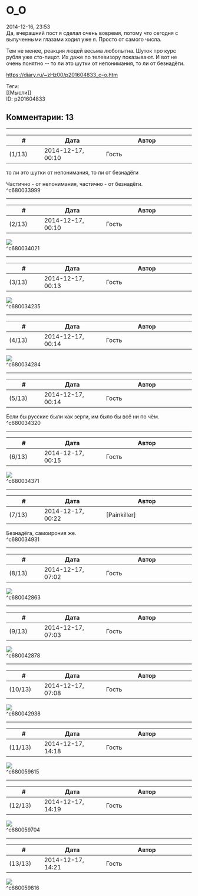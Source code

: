 О\_О
====

  
2014-12-16, 23:53  
 Да, вчерашний пост я сделал очень вовремя, потому что сегодня с выпученными глазами ходил уже я. Просто от самого числа.   
   
 Тем не менее, реакция людей весьма любопытна. Шуток про курс рубля уже сто-пицот. Их даже по телевизору показывают. И вот не очень понятно -- то ли это шутки от непонимания, то ли от безнадёги.   
  
<https://diary.ru/~zHz00/p201604833_o-o.htm>  
  
Теги:  
[[Мысли]]  
ID: p201604833  


Комментарии: 13
---------------

  


---



|         #         |              Дата              |                     Автор                     |           ID           |
| --- | --- | --- | --- |
| (1/13) | 2014-12-17, 00:10 | Гость | c680033999 |

  
  то ли это шутки от непонимания, то ли от безнадёги    
   
 Частично - от непонимания, частично - от безнадёги.   
 ^c680033999

---



|         #         |              Дата              |                     Автор                     |           ID           |
| --- | --- | --- | --- |
| (2/13) | 2014-12-17, 00:10 | Гость | c680034021 |

  
 ![](pics/72685_2fc837f05dd46684d5cde405f854a418a.jpg)   
 ^c680034021

---



|         #         |              Дата              |                     Автор                     |           ID           |
| --- | --- | --- | --- |
| (3/13) | 2014-12-17, 00:13 | Гость | c680034235 |

  
 ![](pics/1280733709_1262042146_sarah_kerrigan0.jpg)   
 ^c680034235

---



|         #         |              Дата              |                     Автор                     |           ID           |
| --- | --- | --- | --- |
| (4/13) | 2014-12-17, 00:14 | Гость | c680034284 |

  
 ![](pics/1370479081_07.jpg)   
 ^c680034284

---



|         #         |              Дата              |                     Автор                     |           ID           |
| --- | --- | --- | --- |
| (5/13) | 2014-12-17, 00:14 | Гость | c680034320 |

  
 Если бы русские были как зерги, им было бы всё ни по чём.   
 ^c680034320

---



|         #         |              Дата              |                     Автор                     |           ID           |
| --- | --- | --- | --- |
| (6/13) | 2014-12-17, 00:15 | Гость | c680034371 |

  
 ![](pics/e5b6859f4224.jpg)   
 ^c680034371

---



|         #         |              Дата              |                     Автор                     |           ID           |
| --- | --- | --- | --- |
| (7/13) | 2014-12-17, 00:22 | [Painkiller] | c680034931 |

  
 Безнадёга, самоирония же.   
 ^c680034931

---



|         #         |              Дата              |                     Автор                     |           ID           |
| --- | --- | --- | --- |
| (8/13) | 2014-12-17, 07:02 | Гость | c680042863 |

  
 ![](pics/1365358256_sara1.jpg)   
 ^c680042863

---



|         #         |              Дата              |                     Автор                     |           ID           |
| --- | --- | --- | --- |
| (9/13) | 2014-12-17, 07:03 | Гость | c680042878 |

  
 ![](pics/kerrigan_cr_cr.jpg)   
 ^c680042878

---



|         #         |              Дата              |                     Автор                     |           ID           |
| --- | --- | --- | --- |
| (10/13) | 2014-12-17, 07:08 | Гость | c680042938 |

  
 ![](pics/c3e76708c58b28c23beb3ac7faa6cf5e.png)   
 ^c680042938

---



|         #         |              Дата              |                     Автор                     |           ID           |
| --- | --- | --- | --- |
| (11/13) | 2014-12-17, 14:18 | Гость | c680059615 |

  
   ![](pics/sPYzOWT.jpg)     
 ^c680059615

---



|         #         |              Дата              |                     Автор                     |           ID           |
| --- | --- | --- | --- |
| (12/13) | 2014-12-17, 14:19 | Гость | c680059704 |

  
   ![](pics/atsJjht.jpg)     
 ^c680059704

---



|         #         |              Дата              |                     Автор                     |           ID           |
| --- | --- | --- | --- |
| (13/13) | 2014-12-17, 14:21 | Гость | c680059816 |

  
   ![](pics/AfvaZHf.jpg)     
 ^c680059816